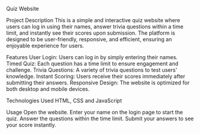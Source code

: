 Quiz Website

Project Description
This is a simple and interactive quiz website where users can log in using their names, 
answer trivia questions within a time limit, and instantly see their scores upon submission.
The platform is designed to be user-friendly, responsive, and efficient, ensuring an enjoyable experience for users.

Features
User Login: Users can log in by simply entering their names.
Timed Quiz: Each question has a time limit to ensure engagement and challenge.
Trivia Questions: A variety of trivia questions to test users' knowledge.
Instant Scoring: Users receive their scores immediately after submitting their answers.
Responsive Design: The website is optimized for both desktop and mobile devices.

Technologies Used
HTML, CSS and JavaScript

Usage
Open the website.
Enter your name on the login page to start the quiz.
Answer the questions within the time limit.
Submit your answers to see your score instantly.
